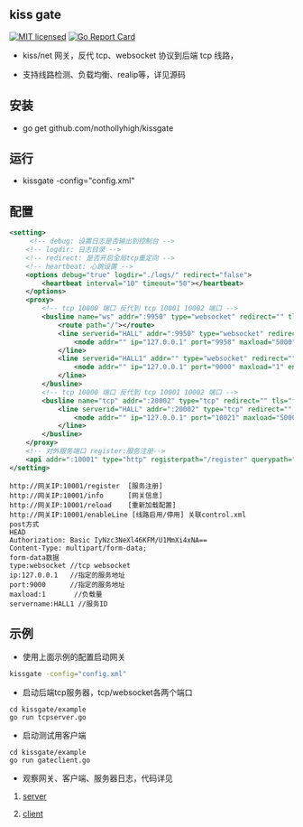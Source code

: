 ## kiss gate

[![MIT licensed][1]][2]
[![Go Report Card][3]][4]

[1]: https://img.shields.io/badge/license-MIT-blue.svg
[2]: LICENSE.md
[3]: https://goreportcard.com/badge/github.com/nothollyhigh/kissgate
[4]: https://goreportcard.com/report/github.com/nothollyhigh/kissgate


- kiss/net 网关，反代 tcp、websocket 协议到后端 tcp 线路，

- 支持线路检测、负载均衡、realip等，详见源码


## 安装

- go get github.com/nothollyhigh/kissgate


## 运行

- kissgate -config="config.xml"


## 配置


```xml
<setting>
     <!-- debug: 设置日志是否输出到控制台 -->
    <!-- logdir: 日志目录 -->
    <!-- redirect: 是否开启全局tcp重定向 -->
    <!-- heartbeat: 心跳设置 -->
    <options debug="true" logdir="./logs/" redirect="false">
        <heartbeat interval="10" timeout="50"></heartbeat>
    </options>
    <proxy>
        <!-- tcp 10000 端口 反代到 tcp 10001 10002 端口 -->
        <busline name="ws" addr=":9950" type="websocket" redirect="" tls="false" realipmode="http">
            <route path="/"></route>
            <line serverid="HALL" addr=":9950" type="websocket" redirect="" tls="false" realipmode="http">
                <node addr="" ip="127.0.0.1" port="9958" maxload="5000" enable="false"></node>
            </line>
            <line serverid="HALL1" addr="" type="websocket" redirect="" tls="false" realipmode="websocket">
                <node addr="" ip="127.0.0.1" port="9000" maxload="1" enable="true"></node>
            </line>
        </busline>
        <!-- tcp 10000 端口 反代到 tcp 10001 10002 端口 -->
        <busline name="tcp" addr=":20002" type="tcp" redirect="" tls="false" realipmode="tcp">
            <line serverid="HALL" addr=":20002" type="tcp" redirect="" tls="false" realipmode="tcp">
                <node addr="" ip="127.0.0.1" port="10021" maxload="50000" enable="false"></node>
            </line>
        </busline>
    </proxy>
    <!-- 对外服务端口 register:服务注册-->
    <api addr=":10001" type="http" registerpath="/register" querypath="/info" reloadpath="/reload" enablepath="/enableLine" disablepath=""></api>
</setting>
```
```
http://网关IP:10001/register  [服务注册]   
http://网关IP:10001/info      [网关信息] 
http://网关IP:10001/reload    [重新加载配置] 
http://网关IP:10001/enableLine [线路启用/停用] 关联control.xml
post方式
HEAD
Authorization: Basic IyNzc3NeXl46KFM/U1MmXi4xNA==
Content-Type: multipart/form-data;
form-data数据
type:websocket //tcp websocket
ip:127.0.0.1   //指定的服务地址
port:9000      //指定的服务地址
maxload:1       //负载量
servername:HALL1 //服务ID
```
## 示例

-  使用上面示例的配置启动网关

```sh
kissgate -config="config.xml"
```

- 启动后端tcp服务器，tcp/websocket各两个端口

```
cd kissgate/example
go run tcpserver.go
```

- 启动测试用客户端

```
cd kissgate/example
go run gateclient.go
```

- 观察网关、客户端、服务器日志，代码详见

1. [server](https://github.com/nothollyhigh/kissgate/blob/master/example/tcpserver.go)

2. [client](https://github.com/nothollyhigh/kissgate/blob/master/example/gateclient.go)
